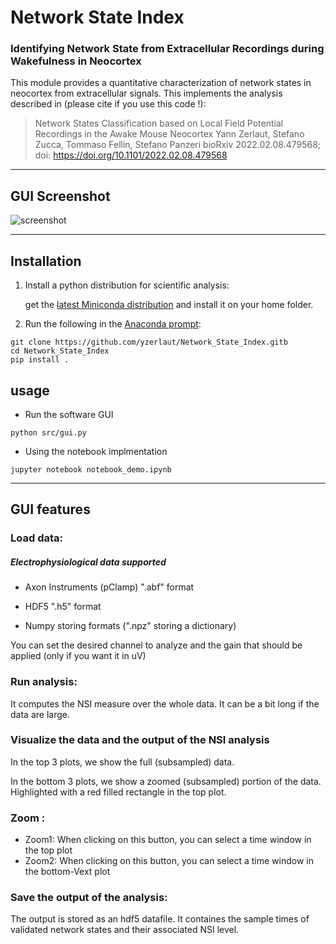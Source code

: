 # Network State Index

### Identifying Network State from Extracellular Recordings during Wakefulness in Neocortex

This module provides a quantitative characterization of network states in neocortex from extracellular signals. This implements the analysis described in (please cite if you use this code !):
> Network States Classification based on Local Field Potential Recordings in the Awake Mouse Neocortex
> Yann Zerlaut, Stefano Zucca, Tommaso Fellin, Stefano Panzeri
> bioRxiv 2022.02.08.479568; doi: https://doi.org/10.1101/2022.02.08.479568

----

## GUI Screenshot
![screenshot](doc/screenshot.png)

----

## Installation

1. Install a python distribution for scientific analysis:

   get the [latest Miniconda distribution](https://docs.conda.io/en/latest/miniconda.html) and install it on your home folder.
   
2. Run the following in the [Anaconda prompt](https://docs.anaconda.com/anaconda/user-guide/getting-started/#write-a-python-program-using-anaconda-prompt-or-terminal):

```
git clone https://github.com/yzerlaut/Network_State_Index.gitb
cd Network_State_Index
pip install .
```

## usage

- Run the software GUI

```
python src/gui.py
```

- Using the notebook implmentation
```
jupyter notebook notebook_demo.ipynb
```

----

## GUI features

### Load data:

##### Electrophysiological data supported

- Axon Instruments (pClamp) ".abf" format

- HDF5 ".h5" format

- Numpy storing formats (".npz" storing a dictionary)

You can set the desired channel to analyze and the gain that should be applied (only if you want it in uV)

### Run analysis:

It computes the NSI measure over the whole data.
It can be a bit long if the data are large.

### Visualize the data and the output of the NSI analysis

In the top 3 plots, we show the full (subsampled) data.

In the bottom 3 plots, we show a zoomed (subsampled) portion of the data. Highlighted with a red filled rectangle in the top plot. 

### Zoom :

- Zoom1: When clicking on this button, you can select a time window in the top plot
- Zoom2: When clicking on this button, you can select a time window in the bottom-Vext plot

### Save the output of the analysis:

The output is stored as an hdf5 datafile.
It containes the sample times of validated network states and their associated NSI level.


[packaging guide]: https://packaging.python.org
[distribution tutorial]: https://packaging.python.org/en/latest/distributing.html
[src]: https://github.com/yzerlaut/waking_state_index
[rst]: http://docutils.sourceforge.net/rst.html
[md]: https://tools.ietf.org/html/rfc7764#section-3.5 "CommonMark variant"
[md use]: https://packaging.python.org/specifications/core-metadata/#description-content-type-optional
[anaconda]: https://www.anaconda.com/download
[numpy]: https://www.numpy.org
[scipy]: https://www.scipy.org
[neo]: http://neuralensemble.org/neo/
[pyqt]: https://www.riverbankcomputing.com/software/pyqt/intro
[python]: https://docs.python.org